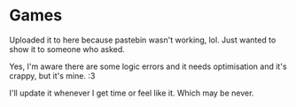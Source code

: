 # Games

Uploaded it to here because pastebin wasn't working, lol. Just wanted to show it to someone who asked. 

Yes, I'm aware there are some logic errors and it needs optimisation and it's crappy, but it's mine. :3

I'll update it whenever I get time or feel like it. Which may be never.
